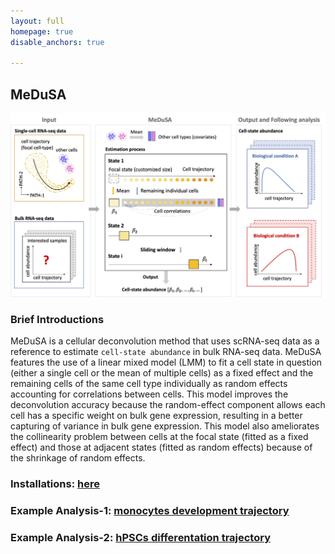 ```yaml
---
layout: full
homepage: true
disable_anchors: true

---
```

## MeDuSA
![iDEA\_pipeline](Overview2.jpg)

### Brief Introductions
MeDuSA is a cellular deconvolution method that uses scRNA-seq data as a reference to estimate `cell-state abundance` in bulk RNA-seq data. MeDuSA features the use of a linear mixed model (LMM) to fit a cell state in question (either a single cell or the mean of multiple cells) as a fixed effect and the remaining cells of the same cell type individually as random effects accounting for correlations between cells. This model improves the deconvolution accuracy because the random-effect component allows each cell has a specific weight on bulk gene expression, resulting in a better capturing of variance in bulk gene expression. This model also ameliorates the collinearity problem between cells at the focal state (fitted as a fixed effect) and those at adjacent states (fitted as random effects) because of the shrinkage of random effects.

### Installations: [here](https://github.com/LeonSong1995/MeDuSA)

### Example Analysis-1: [monocytes development trajectory](https://github.com/LeonSong1995/MeDuSA)

### Example Analysis-2: [hPSCs differentation trajectory](https://github.com/LeonSong1995/MeDuSA)
